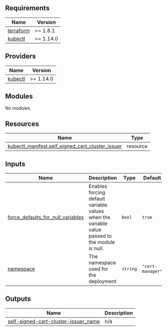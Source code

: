 <!-- BEGIN_TF_DOCS -->
## Requirements

| Name | Version |
|------|---------|
| <a name="requirement_terraform"></a> [terraform](#requirement\_terraform) | >= 1.8.1 |
| <a name="requirement_kubectl"></a> [kubectl](#requirement\_kubectl) | >= 1.14.0 |

## Providers

| Name | Version |
|------|---------|
| <a name="provider_kubectl"></a> [kubectl](#provider\_kubectl) | >= 1.14.0 |

## Modules

No modules.

## Resources

| Name | Type |
|------|------|
| [kubectl_manifest.self_signed_cert_cluster_issuer](https://registry.terraform.io/providers/gavinbunney/kubectl/latest/docs/resources/manifest) | resource |

## Inputs

| Name | Description | Type | Default | Required |
|------|-------------|------|---------|:--------:|
| <a name="input_force_defaults_for_null_variables"></a> [force\_defaults\_for\_null\_variables](#input\_force\_defaults\_for\_null\_variables) | Enables forcing default variable values when the variable value passed to the module is null. | `bool` | `true` | no |
| <a name="input_namespace"></a> [namespace](#input\_namespace) | The namespace used for the deployment | `string` | `"cert-manager"` | no |

## Outputs

| Name | Description |
|------|-------------|
| <a name="output_self-signed-cert-cluster-issuer_name"></a> [self-signed-cert-cluster-issuer\_name](#output\_self-signed-cert-cluster-issuer\_name) | n/a |
<!-- END_TF_DOCS -->